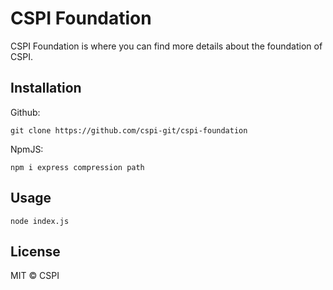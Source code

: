 # CSPI Foundation
CSPI Foundation is where you can find more details about the foundation of CSPI.

## Installation
Github:
```
git clone https://github.com/cspi-git/cspi-foundation
```

NpmJS:
```
npm i express compression path
```

## Usage
```
node index.js
```

## License
MIT © CSPI